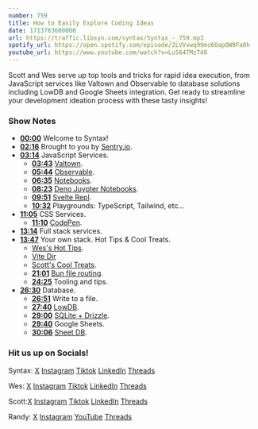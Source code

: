 ```yaml
---
number: 759
title: How to Easily Explore Coding Ideas
date: 1713783600000
url: https://traffic.libsyn.com/syntax/Syntax_-_759.mp3
spotify_url: https://open.spotify.com/episode/2LVVvwq99ms6OapOW0Fa0h
youtube_url: https://www.youtube.com/watch?v=LuS64TMzT48
---
```


Scott and Wes serve up top tools and tricks for rapid idea execution, from JavaScript services like Valtown and Observable to database solutions including LowDB and Google Sheets integration. Get ready to streamline your development ideation process with these tasty insights!

### Show Notes

* **[00:00](#t=00:00)** Welcome to Syntax!
* **[02:16](#t=02:16)** Brought to you by [Sentry.io](https://www.sentry.io/syntax).
* **[03:14](#t=03:14)** JavaScript Services.
    * **[03:43](#t=03:43)** [Valtown](https://www.val.town/).
    * **[05:44](#t=05:44)** [Observable](https://observablehq.com/).
    * **[06:35](#t=06:35)** [Notebooks](https://jbook.qiushiyan.dev/).
    * **[08:23](#t=08:23)** [Deno Juypter Notebooks](https://docs.deno.com/runtime/manual/tools/jupyter).
    * **[09:51](#t=09:51)** [Svelte Repl](https://svelte.dev/repl/hello-world?version=4.2.15).
    * **[10:32](#t=10:32)** Playgrounds: TypeScript, Tailwind, etc…
* **[11:05](#t=11:05)** CSS Services.
    * **[11:10](#t=11:10)** [CodePen](https://codepen.io/).
* **[13:14](#t=13:14)** Full stack services.
* **[13:47](#t=13:47)** Your own stack. Hot Tips & Cool Treats.
    * [Wes's Hot Tips](https://github.com/wesbos/hot-tips/).
    * [Vite Dir](https://www.npmjs.com/package/vite-dir)
    * [Scott's Cool Treats](https://github.com/stolinski/cool-treats).
    * **[21:01](#t=21:01)** [Bun file routing](https://bun.sh/docs/api/file-system-router).
    * **[24:25](#t=24:25)** Tooling and tips.
* **[26:30](#t=26:30)** Database.
    * **[26:51](#t=26:51)** Write to a file.
    * **[27:40](#t=27:40)** [LowDB](https://github.com/typicode/lowdb).
    * **[29:00](#t=29:00)** [SQLite + Drizzle](https://orm.drizzle.team/docs/get-started-sqlite).
    * **[29:40](#t=29:40)** Google Sheets.
    * **[30:06](#t=30:06)** [Sheet DB](https://sheetdb.io/).

### Hit us up on Socials!

Syntax: [X](https://twitter.com/syntaxfm) [Instagram](https://www.instagram.com/syntax_fm/) [Tiktok](https://www.tiktok.com/@syntaxfm) [LinkedIn](https://www.linkedin.com/company/96077407/admin/feed/posts/) [Threads](https://www.threads.net/@syntax_fm)

Wes: [X](https://twitter.com/wesbos) [Instagram](https://www.instagram.com/wesbos/) [Tiktok](https://www.tiktok.com/@wesbos) [LinkedIn](https://www.linkedin.com/in/wesbos/) [Threads](https://www.threads.net/@wesbos)

Scott:[X](https://twitter.com/stolinski) [Instagram](https://www.instagram.com/stolinski/) [Tiktok](https://www.tiktok.com/@stolinski) [LinkedIn](https://www.linkedin.com/in/stolinski/) [Threads](https://www.threads.net/@stolinski)

Randy: [X](https://twitter.com/randyrektor) [Instagram](https://www.instagram.com/randyrektor/) [YouTube](https://www.youtube.com/@randyrektor) [Threads](https://www.threads.net/@randyrektor)
